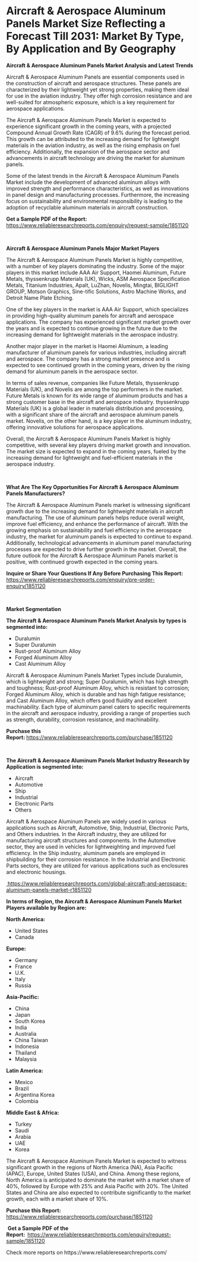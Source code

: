 <p><h1>Aircraft & Aerospace Aluminum Panels Market Size Reflecting a Forecast Till 2031: Market By Type, By Application and By Geography</h1></p><p><strong>Aircraft & Aerospace Aluminum Panels Market Analysis and Latest Trends</strong></p>
<p><p>Aircraft & Aerospace Aluminum Panels are essential components used in the construction of aircraft and aerospace structures. These panels are characterized by their lightweight yet strong properties, making them ideal for use in the aviation industry. They offer high corrosion resistance and are well-suited for atmospheric exposure, which is a key requirement for aerospace applications.</p><p>The Aircraft & Aerospace Aluminum Panels Market is expected to experience significant growth in the coming years, with a projected Compound Annual Growth Rate (CAGR) of 9.6% during the forecast period. This growth can be attributed to the increasing demand for lightweight materials in the aviation industry, as well as the rising emphasis on fuel efficiency. Additionally, the expansion of the aerospace sector and advancements in aircraft technology are driving the market for aluminum panels.</p><p>Some of the latest trends in the Aircraft & Aerospace Aluminum Panels Market include the development of advanced aluminum alloys with improved strength and performance characteristics, as well as innovations in panel design and manufacturing processes. Furthermore, the increasing focus on sustainability and environmental responsibility is leading to the adoption of recyclable aluminum materials in aircraft construction.</p></p>
<p><strong>Get a Sample PDF of the Report:&nbsp;</strong> <a href="https://www.reliableresearchreports.com/enquiry/request-sample/1851120">https://www.reliableresearchreports.com/enquiry/request-sample/1851120</a></p>
<p>&nbsp;</p>
<p><strong>Aircraft & Aerospace Aluminum Panels Major Market Players</strong></p>
<p><p>The Aircraft & Aerospace Aluminum Panels Market is highly competitive, with a number of key players dominating the industry. Some of the major players in this market include AAA Air Support, Haomei Aluminum, Future Metals, thyssenkrupp Materials (UK), Wicks, ASM Aerospace Specification Metals, Titanium Industries, Apalt, LuZhan, Novelis, Mingtai, BIGLIGHT GROUP, Motson Graphics, Sine-tific Solutions, Astro Machine Works, and Detroit Name Plate Etching.</p><p>One of the key players in the market is AAA Air Support, which specializes in providing high-quality aluminum panels for aircraft and aerospace applications. The company has experienced significant market growth over the years and is expected to continue growing in the future due to the increasing demand for lightweight materials in the aerospace industry.</p><p>Another major player in the market is Haomei Aluminum, a leading manufacturer of aluminum panels for various industries, including aircraft and aerospace. The company has a strong market presence and is expected to see continued growth in the coming years, driven by the rising demand for aluminum panels in the aerospace sector.</p><p>In terms of sales revenue, companies like Future Metals, thyssenkrupp Materials (UK), and Novelis are among the top performers in the market. Future Metals is known for its wide range of aluminum products and has a strong customer base in the aircraft and aerospace industry. thyssenkrupp Materials (UK) is a global leader in materials distribution and processing, with a significant share of the aircraft and aerospace aluminum panels market. Novelis, on the other hand, is a key player in the aluminum industry, offering innovative solutions for aerospace applications.</p><p>Overall, the Aircraft & Aerospace Aluminum Panels Market is highly competitive, with several key players driving market growth and innovation. The market size is expected to expand in the coming years, fueled by the increasing demand for lightweight and fuel-efficient materials in the aerospace industry.</p></p>
<p>&nbsp;</p>
<p><strong>What Are The Key Opportunities For Aircraft & Aerospace Aluminum Panels Manufacturers?</strong></p>
<p><p>The Aircraft & Aerospace Aluminum Panels market is witnessing significant growth due to the increasing demand for lightweight materials in aircraft manufacturing. The use of aluminum panels helps reduce overall weight, improve fuel efficiency, and enhance the performance of aircraft. With the growing emphasis on sustainability and fuel efficiency in the aerospace industry, the market for aluminum panels is expected to continue to expand. Additionally, technological advancements in aluminum panel manufacturing processes are expected to drive further growth in the market. Overall, the future outlook for the Aircraft & Aerospace Aluminum Panels market is positive, with continued growth expected in the coming years.</p></p>
<p><strong>Inquire or Share Your Questions If Any Before Purchasing This Report:</strong> <a href="https://www.reliableresearchreports.com/enquiry/pre-order-enquiry/1851120">https://www.reliableresearchreports.com/enquiry/pre-order-enquiry/1851120</a></p>
<p>&nbsp;</p>
<p><strong>Market Segmentation</strong></p>
<p><strong>The Aircraft & Aerospace Aluminum Panels Market Analysis by types is segmented into:</strong></p>
<p><ul><li>Duralumin</li><li>Super Duralumin</li><li>Rust-proof Aluminum Alloy</li><li>Forged Aluminum Alloy</li><li>Cast Aluminum Alloy</li></ul></p>
<p><p>Aircraft & Aerospace Aluminum Panels Market Types include Duralumin, which is lightweight and strong; Super Duralumin, which has high strength and toughness; Rust-proof Aluminum Alloy, which is resistant to corrosion; Forged Aluminum Alloy, which is durable and has high fatigue resistance; and Cast Aluminum Alloy, which offers good fluidity and excellent machinability. Each type of aluminum panel caters to specific requirements in the aircraft and aerospace industry, providing a range of properties such as strength, durability, corrosion resistance, and machinability.</p></p>
<p><strong>Purchase this Report:&nbsp;</strong><a href="https://www.reliableresearchreports.com/purchase/1851120">https://www.reliableresearchreports.com/purchase/1851120</a></p>
<p>&nbsp;</p>
<p><strong>The Aircraft & Aerospace Aluminum Panels Market Industry Research by Application is segmented into:</strong></p>
<p><ul><li>Aircraft</li><li>Automotive</li><li>Ship</li><li>Industrial</li><li>Electronic Parts</li><li>Others</li></ul></p>
<p><p>Aircraft & Aerospace Aluminum Panels are widely used in various applications such as Aircraft, Automotive, Ship, Industrial, Electronic Parts, and Others industries. In the Aircraft industry, they are utilized for manufacturing aircraft structures and components. In the Automotive sector, they are used in vehicles for lightweighting and improved fuel efficiency. In the Ship industry, aluminum panels are employed in shipbuilding for their corrosion resistance. In the Industrial and Electronic Parts sectors, they are utilized for various applications such as enclosures and electronic housings.</p></p>
<p><a href="https://www.reliableresearchreports.com/global-aircraft-and-aerospace-aluminum-panels-market-r1851120">&nbsp;https://www.reliableresearchreports.com/global-aircraft-and-aerospace-aluminum-panels-market-r1851120</a></p>
<p><strong>In terms of Region, the Aircraft & Aerospace Aluminum Panels Market Players available by Region are:</strong></p>
<p>
    <p> <strong> North America: </strong>
        <ul>
            <li>United States</li>
            <li>Canada</li>
        </ul>
        </p> 
    <p> <strong> Europe: </strong>
        <ul>
            <li>Germany</li>
            <li>France</li>
            <li>U.K.</li>
            <li>Italy</li>
            <li>Russia</li>
        </ul>
        </p> 
    <p> <strong> Asia-Pacific: </strong>
        <ul>
            <li>China</li>
            <li>Japan</li>
            <li>South Korea</li>
            <li>India</li>
            <li>Australia</li>
            <li>China Taiwan</li>
            <li>Indonesia</li>
            <li>Thailand</li>
            <li>Malaysia</li>
        </ul>
        </p> 
    <p> <strong> Latin America: </strong>
        <ul>
            <li>Mexico</li>
            <li>Brazil</li>
            <li>Argentina Korea</li>
            <li>Colombia</li>
        </ul>
        </p> 
    <p> <strong> Middle East & Africa: </strong>
        <ul>
            <li>Turkey</li>
            <li>Saudi</li>
            <li>Arabia</li>
            <li>UAE</li>
            <li>Korea</li>
        </ul>
    </p>
    </p>
<p><p>The Aircraft & Aerospace Aluminum Panels Market is expected to witness significant growth in the regions of North America (NA), Asia Pacific (APAC), Europe, United States (USA), and China. Among these regions, North America is anticipated to dominate the market with a market share of 40%, followed by Europe with 25% and Asia Pacific with 20%. The United States and China are also expected to contribute significantly to the market growth, each with a market share of 10%.</p></p>
<p><strong>Purchase this Report: </strong><a href="https://www.reliableresearchreports.com/purchase/1851120">https://www.reliableresearchreports.com/purchase/1851120</a></p>
<p>&nbsp;<strong>Get a Sample PDF of the Report:&nbsp;&nbsp;</strong><a href="https://www.reliableresearchreports.com/enquiry/request-sample/1851120">https://www.reliableresearchreports.com/enquiry/request-sample/1851120</a></p>
<p><strong></strong></p>
<p>Check more reports on https://www.reliableresearchreports.com/</p>